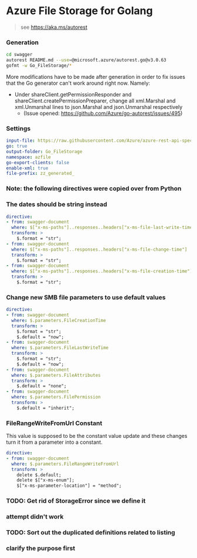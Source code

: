 # Azure File Storage for Golang

> see https://aka.ms/autorest

### Generation
```bash
cd swagger
autorest README.md --use=@microsoft.azure/autorest.go@v3.0.63
gofmt -w Go_FileStorage/*
```

More modifications have to be made after generation in order to fix issues that the Go generator can't work around right now. Namely:
- Under shareClient.getPermissionResponder and shareClient.createPermissionPreparer, change all xml.Marshal and xml.Unmarshal lines to json.Marshal and json.Unmarshal respectively
    - (Issue opened: https://github.com/Azure/go-autorest/issues/495)

### Settings
``` yaml
input-file: https://raw.githubusercontent.com/Azure/azure-rest-api-specs/storage-dataplane-preview/specification/storage/data-plane/Microsoft.FileStorage/preview/2019-12-12/file.json
go: true
output-folder: Go_FileStorage
namespace: azfile
go-export-clients: false
enable-xml: true
file-prefix: zz_generated_
```

### Note: the following directives were copied over from Python
### The dates should be string instead
``` yaml
directive:
- from: swagger-document
  where: $["x-ms-paths"]..responses..headers["x-ms-file-last-write-time"]
  transform: >
    $.format = "str";
- from: swagger-document
  where: $["x-ms-paths"]..responses..headers["x-ms-file-change-time"]
  transform: >
    $.format = "str";
- from: swagger-document
  where: $["x-ms-paths"]..responses..headers["x-ms-file-creation-time"]
  transform: >
    $.format = "str";
```

### Change new SMB file parameters to use default values
``` yaml
directive:
- from: swagger-document
  where: $.parameters.FileCreationTime
  transform: >
    $.format = "str";
    $.default = "now";
- from: swagger-document
  where: $.parameters.FileLastWriteTime
  transform: >
    $.format = "str";
    $.default = "now";
- from: swagger-document
  where: $.parameters.FileAttributes
  transform: >
    $.default = "none";
- from: swagger-document
  where: $.parameters.FilePermission
  transform: >
    $.default = "inherit";
```

### FileRangeWriteFromUrl Constant
This value is supposed to be the constant value update and these changes turn it from a parameter into a constant.
``` yaml
directive:
- from: swagger-document
  where: $.parameters.FileRangeWriteFromUrl
  transform: >
    delete $.default;
    delete $["x-ms-enum"];
    $["x-ms-parameter-location"] = "method";
```

### TODO: Get rid of StorageError since we define it
### attempt didn't work

### TODO: Sort out the duplicated definitions related to listing
### clarify the purpose first